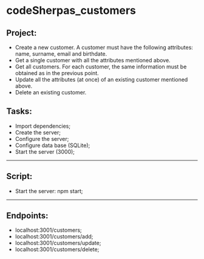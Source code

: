 # codeSherpas_customers


## Project:

- Create a new customer. A customer must have the following attributes: name, surname, email and birthdate.
- Get a single customer with all the attributes mentioned above.
- Get all customers. For each customer, the same information must be obtained as in the previous point.
- Update all the attributes (at once) of an existing customer mentioned above.
- Delete an existing customer.



## Tasks:

- Import dependencies;
- Create the server;
- Configure the server;
- Configure data base (SQLite);
- Start the server (3000);

---

## Script:

- Start the server: npm start;

---

## Endpoints:

- localhost:3001/customers;
- localhost:3001/customers/add;
- localhost:3001/customers/update;
- localhost:3001/customers/delete;
